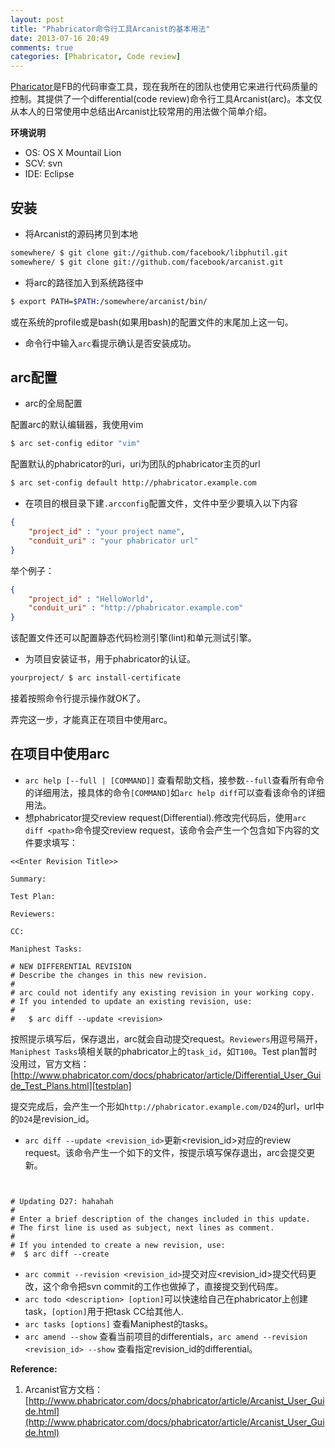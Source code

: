 ```yaml
---
layout: post
title: "Phabricator命令行工具Arcanist的基本用法"
date: 2013-07-16 20:49
comments: true
categories: [Phabricator, Code review]
---
```


[Pharicator][phabricator]是FB的代码审查工具，现在我所在的团队也使用它来进行代码质量的控制。其提供了一个differential(code review)命令行工具Arcanist(arc)。本文仅从本人的日常使用中总结出Arcanist比较常用的用法做个简单介绍。

**环境说明**

+ OS: OS X Mountail Lion
+ SCV: svn
+ IDE: Eclipse

## 安装

+ 将Arcanist的源码拷贝到本地

```bash
somewhere/ $ git clone git://github.com/facebook/libphutil.git
somewhere/ $ git clone git://github.com/facebook/arcanist.git
```

+ 将arc的路径加入到系统路径中

```bash
$ export PATH=$PATH:/somewhere/arcanist/bin/
```

或在系统的profile或是bash(如果用bash)的配置文件的末尾加上这一句。

+ 命令行中输入`arc`看提示确认是否安装成功。

## arc配置

+ arc的全局配置

配置arc的默认编辑器，我使用vim
```bash
$ arc set-config editor "vim"
```

配置默认的phabricator的uri，uri为团队的phabricator主页的url
```bash
$ arc set-config default http://phabricator.example.com
```

+ 在项目的根目录下建`.arcconfig`配置文件，文件中至少要填入以下内容

```json .arcconfig
{
	"project_id" : "your project name",
	"conduit_uri" : "your phabricator url"
}
```

举个例子：

```json .arcconfig
{
	"project_id" : "HelloWorld",
	"conduit_uri" : "http://phabricator.example.com"
}
```

该配置文件还可以配置静态代码检测引擎(lint)和单元测试引擎。

+ 为项目安装证书，用于phabricator的认证。

```bash
yourproject/ $ arc install-certificate
```

接着按照命令行提示操作就OK了。

弄完这一步，才能真正在项目中使用arc。

## 在项目中使用arc

+ `arc help [--full | [COMMAND]]` 查看帮助文档，接参数`--full`查看所有命令的详细用法，接具体的命令`[COMMAND]`如`arc help diff`可以查看该命令的详细用法。
+ 想phabricator提交review request(Differential).修改完代码后，使用`arc diff <path>`命令提交review request，该命令会产生一个包含如下内容的文件要求填写：
```
<<Enter Revision Title>>         
 
Summary:
 
Test Plan:
 
Reviewers:
 
CC:

Maniphest Tasks:
 
# NEW DIFFERENTIAL REVISION
# Describe the changes in this new revision.
#
# arc could not identify any existing revision in your working copy.
# If you intended to update an existing revision, use:
#
#   $ arc diff --update <revision>
```
按照提示填写后，保存退出，arc就会自动提交request。`Reviewers`用逗号隔开，`Maniphest Tasks`填相关联的phabricator上的`task_id`，如`T100`。Test plan暂时没用过，官方文档：[http://www.phabricator.com/docs/phabricator/article/Differential_User_Guide_Test_Plans.html][testplan]

提交完成后，会产生一个形如`http://phabricator.example.com/D24`的url，url中的`D24`是revision_id。

+ `arc diff --update <revision_id>`更新<revision_id>对应的review request。该命令产生一个如下的文件，按提示填写保存退出，arc会提交更新。
```


# Updating D27: hahahah
#
# Enter a brief description of the changes included in this update.
# The first line is used as subject, next lines as comment.
#
# If you intended to create a new revision, use:
#  $ arc diff --create
```

+ `arc commit --revision <revision_id>`提交对应<revision_id>提交代码更改，这个命令把svn commit的工作也做掉了，直接提交到代码库。
+ `arc todo <description> [option]`可以快速给自己在phabricator上创建task，`[option]`用于把task CC给其他人.
+ `arc tasks [options]` 查看Maniphest的tasks。
+ `arc amend --show` 查看当前项目的differentials，`arc amend --revision <revision_id> --show` 查看指定revision_id的differential。


**Reference:**

1. Arcanist官方文档： [http://www.phabricator.com/docs/phabricator/article/Arcanist_User_Guide.html](http://www.phabricator.com/docs/phabricator/article/Arcanist_User_Guide.html) 


[phabricator]: http://phabricator.org "Phabricator"
[testplan]: http://www.phabricator.com/docs/phabricator/article/Differential_User_Guide_Test_Plans.html
